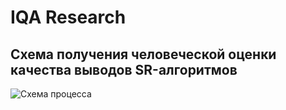 # IQA Research
## Схема получения человеческой оценки качества выводов SR-алгоритмов
![Схема процесса](./Scheme.png, "Схема")